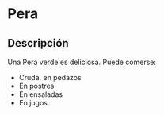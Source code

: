 # Pera

## Descripción

Una Pera verde es deliciosa.
Puede comerse:

- Cruda, en pedazos
- En postres
- En ensaladas
- En jugos